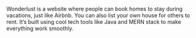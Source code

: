 Wonderlust is a website where people can book homes to stay during vacations, just like Airbnb.
You can also list your own house for others to rent.
It’s built using cool tech tools like Java and MERN stack to make everything work smoothly.
